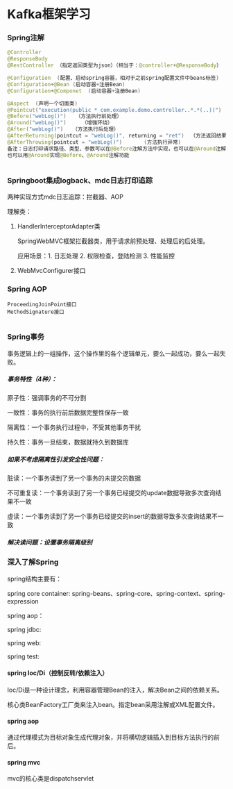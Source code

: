 # Kafka框架学习

### Spring注解

~~~java
@Controller
@ResponseBody
@RestController （指定返回类型为json）（相当于：@controller+@ResponseBody）

@Configuration  (配置、启动spring容器，相对于之前spring配置文件中beans标签)
@Configuration+@Bean (启动容器+注册Bean)
@Configuration+@Componet  (启动容器+注册Bean)

@Aspect  (声明一个切面类)
@Pointcut("execution(public * com.example.demo.controller..*.*(..))")  （声明切入点）
@Before("webLog()")   （方法执行前处理）
@Around("webLog()")		（增强环绕）
@After("webLog()")   （方法执行后处理）
@AfterReturning(pointcut = "webLog()", returning = "ret")  （方法返回结果后执行）
@AfterThrowing(pointcut = "webLog()")		(方法执行异常)
备注：日志打印请求路径、类型、参数可以在@Before注解方法中实现，也可以在@Around注解方法中实现。
也可以用@Around实现@Before、@Around注解功能



~~~



### Springboot集成logback、mdc日志打印追踪

两种实现方式mdc日志追踪：拦截器、AOP

理解类：

1. HandlerInterceptorAdapter类

   SpringWebMVC框架拦截器类，用于请求前预处理、处理后的后处理。

   应用场景：1. 日志处理 2. 权限检查，登陆检测  3. 性能监控

2. WebMvcConfigurer接口

### Spring AOP

~~~
ProceedingJoinPoint接口
MethodSignature接口


~~~



### Spring事务

事务逻辑上的一组操作，这个操作里的各个逻辑单元，要么一起成功，要么一起失败。

##### 事务特性（4种）：

原子性：强调事务的不可分割

一致性：事务的执行前后数据完整性保存一致

隔离性：一个事务执行过程中，不受其他事务干扰

持久性：事务一旦结束，数据就持久到数据库

##### 如果不考虑隔离性引发安全性问题：

脏读：一个事务读到了另一个事务的未提交的数据

不可重复读：一个事务读到了另一个事务已经提交的update数据导致多次查询结果不一致

虚读：一个事务读到了另一个事务已经提交的insert的数据导致多次查询结果不一致

##### 解决读问题：设置事务隔离级别



### 深入了解Spring 

spring结构主要有：

spring core container: spring-beans、spring-core、spring-context、spring-expression

spring aop：

spring jdbc:

spring web:

spring test:

#### spring Ioc/Di（控制反转/依赖注入）

Ioc/Di是一种设计理念，利用容器管理Bean的注入，解决Bean之间的依赖关系。

核心类BeanFactory工厂类来注入bean。指定bean采用注解或XML配置文件。



#### spring aop

通过代理模式为目标对象生成代理对象，并将横切逻辑插入到目标方法执行的前后。



#### spring mvc

mvc的核心类是dispatchservlet



